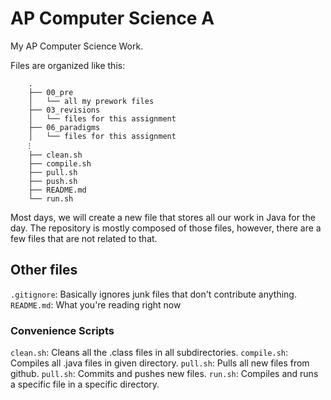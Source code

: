 # AP Computer Science A
My AP Computer Science Work. 

Files are organized like this:
```
	.
	├── 00_pre
	│   └── all my prework files
	├── 03_revisions
	│   └── files for this assignment
	├── 06_paradigms
	│   └── files for this assignment
	⁝
	├── clean.sh
	├── compile.sh
	├── pull.sh
	├── push.sh
	├── README.md
	└── run.sh
```

Most days, we will create a new file that stores all our work in Java for the day. The repository is mostly composed of those files, however, there are a few files that are not related to that. 

## Other files

`.gitignore`: Basically ignores junk files that don't contribute anything.
`README.md`: What you're reading right now

### Convenience Scripts

`clean.sh`: Cleans all the .class files in all subdirectories.
`compile.sh`: Compiles all .java files in given directory.
`pull.sh`: Pulls all new files from github. 
`pull.sh`: Commits and pushes new files. 
`run.sh`: Compiles and runs a specific file in a specific directory.